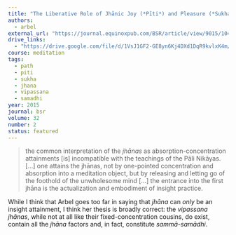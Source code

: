 ```yaml
---
title: "The Liberative Role of Jhānic Joy (*Pīti*) and Pleasure (*Sukha*) in the Early Buddhist Path to Awakening"
authors:
  - arbel
external_url: "https://journal.equinoxpub.com/BSR/article/view/9015/10488"
drive_links:
  - "https://drive.google.com/file/d/1VsJ1GF2-GE8yn6Kj4DXd1DqR9kvlxK4m/view?usp=drivesdk"
course: meditation
tags:
  - path
  - piti
  - sukha
  - jhana
  - vipassana
  - samadhi
year: 2015
journal: bsr
volume: 32
number: 2
status: featured
---
```


> the common interpretation of the *jhānas* as absorption-concentration attainments [is] incompatible with the teachings of the Pāli Nikāyas. [...] one attains the jhānas, not by one-pointed concentration and absorption into a meditation object, but by releasing and letting go of the foothold of the unwholesome mind [...] the entrance into the first jhāna is the actualization and embodiment of insight practice.

While I think that Arbel goes too far in saying that *jhāna* can _only_ be an insight attainment, I think her thesis is broadly correct: the _vipassana jhānas_, while not at all like their fixed-concentration cousins, do exist, contain all the *jhāna* factors and, in fact, constitute _sammā-samādhi_.


